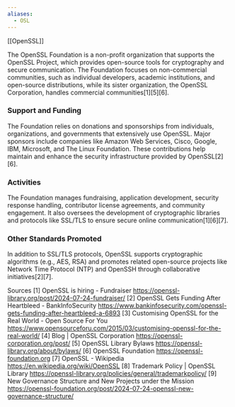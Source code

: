```yaml
---
aliases:
  - OSL
---
```

[[OpenSSL]]

The OpenSSL Foundation is a non-profit organization that supports the OpenSSL Project, which provides open-source tools for cryptography and secure communication. The Foundation focuses on non-commercial communities, such as individual developers, academic institutions, and open-source distributions, while its sister organization, the OpenSSL Corporation, handles commercial communities[1][5][6].

### Support and Funding
The Foundation relies on donations and sponsorships from individuals, organizations, and governments that extensively use OpenSSL. Major sponsors include companies like Amazon Web Services, Cisco, Google, IBM, Microsoft, and The Linux Foundation. These contributions help maintain and enhance the security infrastructure provided by OpenSSL[2][6].

### Activities
The Foundation manages fundraising, application development, security response handling, contributor license agreements, and community engagement. It also oversees the development of cryptographic libraries and protocols like SSL/TLS to ensure secure online communication[1][6][7].

### Other Standards Promoted
In addition to SSL/TLS protocols, OpenSSL supports cryptographic algorithms (e.g., AES, RSA) and promotes related open-source projects like Network Time Protocol (NTP) and OpenSSH through collaborative initiatives[2][7].

Sources
[1] OpenSSL is hiring - Fundraiser https://openssl-library.org/post/2024-07-24-fundraiser/
[2] OpenSSL Gets Funding After Heartbleed - BankInfoSecurity https://www.bankinfosecurity.com/openssl-gets-funding-after-heartbleed-a-6893
[3] Customising OpenSSL for the Real World - Open Source For You https://www.opensourceforu.com/2015/03/customising-openssl-for-the-real-world/
[4] Blog | OpenSSL Corporation https://openssl-corporation.org/post/
[5] OpenSSL Library Bylaws https://openssl-library.org/about/bylaws/
[6] OpenSSL Foundation https://openssl-foundation.org
[7] OpenSSL - Wikipedia https://en.wikipedia.org/wiki/OpenSSL
[8] Trademark Policy | OpenSSL Library https://openssl-library.org/policies/general/trademarkpolicy/
[9] New Governance Structure and New Projects under the Mission https://openssl-foundation.org/post/2024-07-24-openssl-new-governance-structure/
